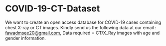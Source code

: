 # COVID-19-CT-Dataset
We want to create an open access database for COVID-19 cases containing chest X-ray or CT images. Kindly send us the following data at our email : fawadmsee20@gmail.com, Data required = CT/X_Ray images with age and gender information.

